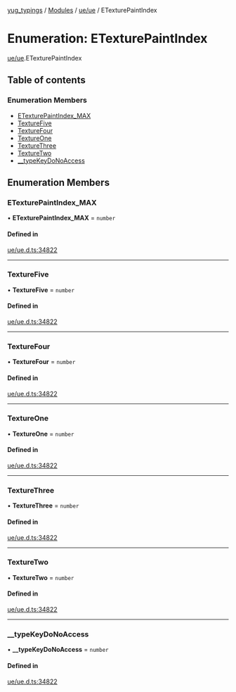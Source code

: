 [yug_typings](../README.md) / [Modules](../modules.md) / [ue/ue](../modules/ue_ue.md) / ETexturePaintIndex

# Enumeration: ETexturePaintIndex

[ue/ue](../modules/ue_ue.md).ETexturePaintIndex

## Table of contents

### Enumeration Members

- [ETexturePaintIndex\_MAX](ue_ue.ETexturePaintIndex.md#etexturepaintindex_max)
- [TextureFive](ue_ue.ETexturePaintIndex.md#texturefive)
- [TextureFour](ue_ue.ETexturePaintIndex.md#texturefour)
- [TextureOne](ue_ue.ETexturePaintIndex.md#textureone)
- [TextureThree](ue_ue.ETexturePaintIndex.md#texturethree)
- [TextureTwo](ue_ue.ETexturePaintIndex.md#texturetwo)
- [\_\_typeKeyDoNoAccess](ue_ue.ETexturePaintIndex.md#__typekeydonoaccess)

## Enumeration Members

### ETexturePaintIndex\_MAX

• **ETexturePaintIndex\_MAX** = `number`

#### Defined in

[ue/ue.d.ts:34822](https://github.com/YugMetaverse/yug_typings/blob/b7d9b19/ue/ue.d.ts#L34822)

___

### TextureFive

• **TextureFive** = `number`

#### Defined in

[ue/ue.d.ts:34822](https://github.com/YugMetaverse/yug_typings/blob/b7d9b19/ue/ue.d.ts#L34822)

___

### TextureFour

• **TextureFour** = `number`

#### Defined in

[ue/ue.d.ts:34822](https://github.com/YugMetaverse/yug_typings/blob/b7d9b19/ue/ue.d.ts#L34822)

___

### TextureOne

• **TextureOne** = `number`

#### Defined in

[ue/ue.d.ts:34822](https://github.com/YugMetaverse/yug_typings/blob/b7d9b19/ue/ue.d.ts#L34822)

___

### TextureThree

• **TextureThree** = `number`

#### Defined in

[ue/ue.d.ts:34822](https://github.com/YugMetaverse/yug_typings/blob/b7d9b19/ue/ue.d.ts#L34822)

___

### TextureTwo

• **TextureTwo** = `number`

#### Defined in

[ue/ue.d.ts:34822](https://github.com/YugMetaverse/yug_typings/blob/b7d9b19/ue/ue.d.ts#L34822)

___

### \_\_typeKeyDoNoAccess

• **\_\_typeKeyDoNoAccess** = `number`

#### Defined in

[ue/ue.d.ts:34822](https://github.com/YugMetaverse/yug_typings/blob/b7d9b19/ue/ue.d.ts#L34822)
